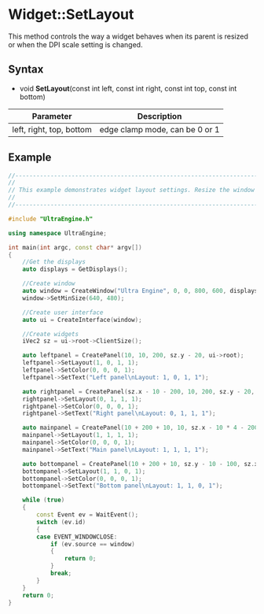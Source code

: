 # Widget::SetLayout

This method controls the way a widget behaves when its parent is resized or when the DPI scale setting is changed.

## Syntax

- void **SetLayout**(const int left, const int right, const int top, const int bottom)

| Parameter | Description |
| --- | --- |
| left, right, top, bottom | edge clamp mode, can be 0 or 1 |


## Example 

```c++
//----------------------------------------------------------------------------------------------------------
//
// This example demonstrates widget layout settings. Resize the window to see how each panel adjusts size
//  
//----------------------------------------------------------------------------------------------------------

#include "UltraEngine.h"

using namespace UltraEngine;

int main(int argc, const char* argv[])
{
    //Get the displays
    auto displays = GetDisplays();

    //Create window
    auto window = CreateWindow("Ultra Engine", 0, 0, 800, 600, displays[0], WINDOW_TITLEBAR | WINDOW_RESIZABLE);
    window->SetMinSize(640, 480);

    //Create user interface
    auto ui = CreateInterface(window);

    //Create widgets
    iVec2 sz = ui->root->ClientSize();

    auto leftpanel = CreatePanel(10, 10, 200, sz.y - 20, ui->root);
    leftpanel->SetLayout(1, 0, 1, 1);
    leftpanel->SetColor(0, 0, 0, 1);
    leftpanel->SetText("Left panel\nLayout: 1, 0, 1, 1");

    auto rightpanel = CreatePanel(sz.x - 10 - 200, 10, 200, sz.y - 20, ui->root);
    rightpanel->SetLayout(0, 1, 1, 1);
    rightpanel->SetColor(0, 0, 0, 1);
    rightpanel->SetText("Right panel\nLayout: 0, 1, 1, 1");

    auto mainpanel = CreatePanel(10 + 200 + 10, 10, sz.x - 10 * 4 - 200 * 2, sz.y - 10 * 3 - 100, ui->root);
    mainpanel->SetLayout(1, 1, 1, 1);
    mainpanel->SetColor(0, 0, 0, 1);
    mainpanel->SetText("Main panel\nLayout: 1, 1, 1, 1");

    auto bottompanel = CreatePanel(10 + 200 + 10, sz.y - 10 - 100, sz.x - 10 * 4 - 200 * 2, 100, ui->root);
    bottompanel->SetLayout(1, 1, 0, 1);
    bottompanel->SetColor(0, 0, 0, 1);
    bottompanel->SetText("Bottom panel\nLayout: 1, 1, 0, 1");

    while (true)
    {
        const Event ev = WaitEvent();
        switch (ev.id)
        {
        case EVENT_WINDOWCLOSE:
            if (ev.source == window)
            {
                return 0;
            }
            break;
        }
    }
    return 0;
}
```
